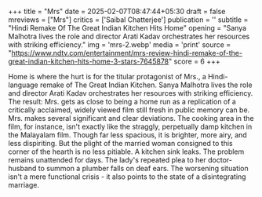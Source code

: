 +++
title = "Mrs"
date = 2025-02-07T08:47:44+05:30
draft = false
mreviews = ["Mrs"]
critics = ['Saibal Chatterjee']
publication = ''
subtitle = "Hindi Remake Of The Great Indian Kitchen Hits Home"
opening = "Sanya Malhotra lives the role and director Arati Kadav orchestrates her resources with striking efficiency."
img = 'mrs-2.webp'
media = 'print'
source = "https://www.ndtv.com/entertainment/mrs-review-hindi-remake-of-the-great-indian-kitchen-hits-home-3-stars-7645878"
score = 6
+++

Home is where the hurt is for the titular protagonist of Mrs., a Hindi-language remake of The Great Indian Kitchen. Sanya Malhotra lives the role and director Arati Kadav orchestrates her resources with striking efficiency. The result: Mrs. gets as close to being a home run as a replication of a critically acclaimed, widely viewed film still fresh in public memory can be. Mrs. makes several significant and clear deviations. The cooking area in the film, for instance, isn't exactly like the straggly, perpetually damp kitchen in the Malayalam film. Though far less spacious, it is brighter, more airy, and less dispiriting. But the plight of the married woman consigned to this corner of the hearth is no less pitiable. A kitchen sink leaks. The problem remains unattended for days. The lady's repeated plea to her doctor-husband to summon a plumber falls on deaf ears. The worsening situation isn't a mere functional crisis - it also points to the state of a disintegrating marriage.
